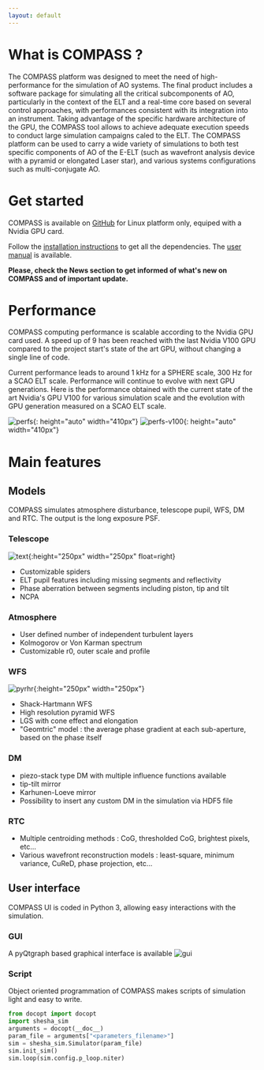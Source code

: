 ```yaml
---
layout: default
---
```

# What is COMPASS ?
The COMPASS platform was designed to meet the need of high-performance for the simulation of AO systems. The final product includes a software package for simulating all the critical subcomponents of AO, particularly in the context of the ELT and a real-time core based on several control approaches, with performances consistent with its integration into an instrument. Taking advantage of the specific hardware architecture of the GPU, the COMPASS tool allows to achieve adequate execution speeds to conduct large simulation campaigns caled to the ELT.
The COMPASS platform can be used to carry a wide variety of simulations to
both test specific components of AO of the E-ELT (such as wavefront analysis
device with a pyramid or elongated Laser star), and various systems
configurations such as multi-conjugate AO.
# Get started
COMPASS is available on [GitHub](https://github.com/ANR-COMPASS/shesha.git) for Linux platform only, equiped with a Nvidia GPU card.

Follow the [installation instructions](install.html) to get all the dependencies.
The [user manual](manual.html) is available.

**Please, check the News section to get informed of what's new on COMPASS and of important update.**

# Performance
COMPASS computing performance is scalable according to the Nvidia GPU card used. A speed up of 9 has been reached with the last Nvidia V100 GPU compared to the project start's state of the art GPU, without changing a single line of code. 

Current performance leads to around 1 kHz for a SPHERE scale, 300 Hz for a SCAO ELT scale. Performance will continue to evolve with next GPU generations. Here is the performance obtained with the current state of the art Nvidia's GPU V100 for various simulation scale and the evolution with GPU generation measured on a SCAO ELT scale.

![perfs](images/perf-GPUs.png){: height="auto" width="410px"}
 ![perfs-v100](images/perfs-V100.png){: height="auto" width="410px"}

# Main features
## Models
COMPASS simulates atmosphere disturbance, telescope pupil, WFS, DM and RTC. The output is the long exposure PSF.
### Telescope 
![text](images/ELT-pupil.png){:height="250px" width="250px" float=right}
- Customizable spiders
- ELT pupil features including missing segments and reflectivity
- Phase aberration between segments including piston, tip and tilt 
- NCPA

### Atmosphere
- User defined number of independent turbulent layers
- Kolmogorov or Von Karman spectrum
- Customizable r0, outer scale and profile

### WFS
![pyrhr](images/High-res-pyr.png){:height="250px" width="250px"}
- Shack-Hartmann WFS
- High resolution pyramid WFS 
- LGS with cone effect and elongation
- "Geomtric" model : the average phase gradient at each sub-aperture, based on the phase itself

### DM
- piezo-stack type DM with multiple influence functions available
- tip-tilt mirror
- Karhunen-Loeve mirror
- Possibility to insert any custom DM in the simulation via HDF5 file

### RTC
- Multiple centroiding methods : CoG, thresholded CoG, brightest pixels, etc...
- Various wavefront reconstruction models : least-square, minimum variance, CuReD, phase projection, etc...

## User interface
COMPASS UI is coded in Python 3, allowing easy interactions with the simulation.

### GUI
A pyQtgraph based graphical interface is available
![gui](images/compass_widget.gif)

### Script
Object oriented programmation of COMPASS makes scripts of simulation light and easy to write.
```python
from docopt import docopt
import shesha_sim
arguments = docopt(__doc__)
param_file = arguments["<parameters_filename>"]
sim = shesha_sim.Simulator(param_file)
sim.init_sim()
sim.loop(sim.config.p_loop.niter)
```

